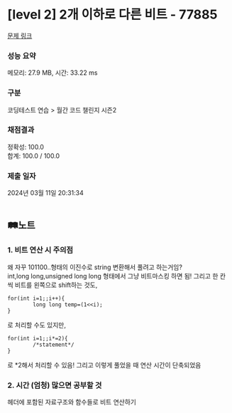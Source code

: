 # [level 2] 2개 이하로 다른 비트 - 77885 

[문제 링크](https://school.programmers.co.kr/learn/courses/30/lessons/77885#qna) 

### 성능 요약

메모리: 27.9 MB, 시간: 33.22 ms

### 구분

코딩테스트 연습 > 월간 코드 챌린지 시즌2

### 채점결과

정확성: 100.0<br/>합계: 100.0 / 100.0

### 제출 일자

2024년 03월 11일 20:31:34
<br/><br/>
## 🛤️노트
### 1. 비트 연산 시 주의점
왜 자꾸 101100..형태의 이진수로 string 변환해서 풀려고 하는거임?<br/>
int,long long,unsigned long long 형태에서 그냥 비트마스킹 하면 됨!
그리고 한 칸씩 비트를 왼쪽으로 shift하는 것도,
```
for(int i=1;;i++){
        long long temp=(1<<i);
}
```
로 처리할 수도 있지만,
```
for(int i=1;;i*=2){
        /*statement*/
}
```
로 *2해서 처리할 수 있음! 그리고 이렇게 풀었을 때 연산 시간이 단축되었음
### 2. 시간 (엄청) 많으면 공부할 것
<bitset> 헤더에 포함된 자료구조와 함수들로 비트 연산하기

